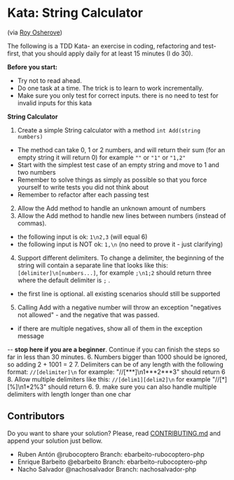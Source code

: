 # Kata: String Calculator 
(via [Roy Osherove](http://osherove.com/tdd-kata-1/))

The following is a TDD Kata- an exercise in coding, refactoring and test-first, that you should apply daily for at least 15 minutes (I do 30).

**Before you start:**

* Try not to read ahead.
* Do one task at a time. The trick is to learn to work incrementally.
* Make sure you only test for correct inputs. there is no need to test for invalid inputs for this kata

**String Calculator**

1. Create a simple String calculator with a method `int Add(string numbers)`
 * The method can take 0, 1 or 2 numbers, and will return their sum (for an empty string it will return 0) for example `""` or `"1"` or `"1,2"`
 * Start with the simplest test case of an empty string and move to 1 and two numbers
 * Remember to solve things as simply as possible so that you force yourself to write tests you did not think about
 * Remember to refactor after each passing test
2. Allow the Add method to handle an unknown amount of numbers
3. Allow the Add method to handle new lines between numbers (instead of commas).
 * the following input is ok:  `1\n2,3`  (will equal 6)
 * the following input is NOT ok:  `1,\n` (no need to prove it - just clarifying)
4. Support different delimiters. To change a delimiter, the beginning of the string will contain a separate line that looks like this: `[delimiter]\n[numbers...]`, for example `;\n1;2` should return three where the default delimiter is `;` .
 * the first line is optional. all existing scenarios should still be supported
5. Calling Add with a negative number will throw an exception "negatives not allowed" - and the negative that was passed.
 * if there are multiple negatives, show all of them in the exception message

  --
  **stop here if you are a beginner**. Continue if you can finish the steps so far in less than 30 minutes.
6. Numbers bigger than 1000 should be ignored, so adding 2 + 1001  = 2
7. Delimiters can be of any length with the following format:  `//[delimiter]\n` for example: "//[\*\*\*]\n1\*\*\*2\*\*\*3" should return 6
8. Allow multiple delimiters like this: `//[delim1][delim2]\n` for example "//[\*][%]\n1\*2%3" should return 6.
9. make sure you can also handle multiple delimiters with length longer than one char

## Contributors

Do you want to share your solution? Please, read [CONTRIBUTING.md](https://github.com/alicanteswcraft/kata-string-calculator/blob/master/CONTRIBUTING.md) and append your solution just bellow.

* Ruben Antón @rubocoptero Branch: ebarbeito-rubocoptero-php
* Enrique Barbeito @ebarbeito Branch: ebarbeito-rubocoptero-php
* Nacho Salvador @nachosalvador Branch: nachosalvador-php

